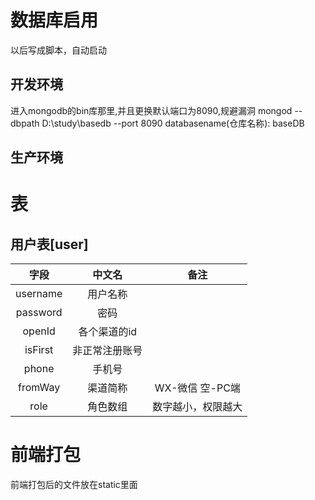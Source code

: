 # 数据库启用
以后写成脚本，自动启动
## 开发环境
进入mongodb的bin库那里,并且更换默认端口为8090,规避漏洞
mongod --dbpath D:\study\basedb --port 8090
databasename(仓库名称): baseDB 
## 生产环境



# 表
## 用户表[user]
|  字段    |   中文名  | 备注  |
|:--------:|:--------:|:------:|
| username | 用户名称  |   |
| password | 密码  |   |
|  openId  | 各个渠道的id  |   |
|  isFirst | 非正常注册账号  |   |
|   phone  | 手机号  |   |
| fromWay  | 渠道简称  | WX-微信 空-PC端 |
| role | 角色数组 | 数字越小，权限越大 |

# 前端打包
前端打包后的文件放在static里面